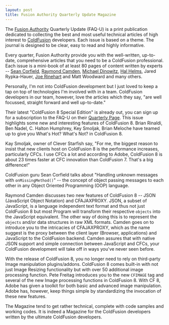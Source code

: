 ```yaml
---
layout: post
title: Fusion Authority Quarterly Update Magazine
---
```


The <a href="http://www.fusionauthority.com/">Fusion Authority</a> Quarterly Update (FAQ-U) is a print publication dedicated to collecting the best and most useful technical articles of high interest to <a href="http://www.adobe.com/products/coldfusion/">ColdFusion</a> developers. Each issue is based on a theme. The journal is designed to be clear, easy to read and highly informative.

Every quarter, Fusion Authority provide you with the well-written, up-to-date, comprehensive articles that you need to be a ColdFusion professional. Each issue is a mini-book of at least 80 pages of content written by experts -- <a href="http://corfield.org/">Sean Corfield</a>, <a href="http://www.coldfusionjedi.com/">Raymond Camden</a>, <a href="http://www.houseoffusion.com/">Michael Dinowitz</a>, <a href="http://www.halhelms.com/">Hal Helms</a>, Jared Rypka-Hauer, <a href="http://firemoss.com/">Joe Rinehart</a> and Matt Woodward and many others.

Personally, I'm not into ColdFusion development but I just loved to keep a tap on top of technologies I'm involved with in a team. ColdFusion developers in our team, however, love the articles which they say, "are well focussed, straight forward and well up-to-date."

Their latest "ColdFusion 8 Special Edition" is already out, you can sign up for a subscription to the FAQ-U on their <a href="http://www.fusionauthority.com/quarterly/">Quarterly Page</a>. This issue highlights some new and interesting features of ColdFusion 8. Brian Rinaldi, Ben Nadel, C. Halton Humphrey, Key Smoljak, Brian Meloche have teamed up to give you What's Hot? What's Not? in ColdFusion 8.

Kay Smoljak, owner of Clever Starfish say, "For me, the biggest reason to insist that new clients host on ColdFusion 8 is the performance increases, particularly CFCs. I use CFCs a lot and according to Adobe, ColdFusion 8 is about 23 times faster at CFC innovation than ColdFusion 7. That's a big difference!"

ColdFusion guru Sean Corfield talks about "Handling unknown messages with `onMissingMethod()`" -- the concept of object passing messages to each other in any Object Oriented Programming (OOP) language.

Raymond Camden discusses two new features of ColdFusion 8 -- JSON (JavaScript Object Notation) and CFAJAXPROXY. JSON, a subset of JavaScript, is a language independent text format and thus not just ColdFusion 8 but most Program will transform their respective `objects` into the JavaScript equivalent. The other way of doing this is to represent the `objects` and/or data structures in raw XML formats. Camden goes on to introduce you to the intricacies of CFAJAXPROXY, which as the name suggest is the proxy between the client layer (Browser, applications) and JavaScript to the ColdFusion backend. Camden assures that with native JSON support and simple connection between JavaScript and CFCs, your ColdFusion development will take off in ways you've never seen before.

With the release of ColdFusion 8, you no longer need to rely on third-party Image manipulation plugins/addons. ColdFusion 8 comes built-in with not just Image Resizing functionality but with over 50 additional image processing function. Pete Freitag introduces you to the new `CFIMAGE` tag and several of the new Image processing functions in ColdFusion 8. With CF 8, Adobe has given a toolkit for both basic and advanced image manipulation. Adobe has, however, keep things simple by standardizing the invocation of these new features.

The Magazine tend to get rather technical, complete with code samples and working codes. It is indeed a Magazine for the ColdFusion developers written by the ultimate ColdFusion developers.
